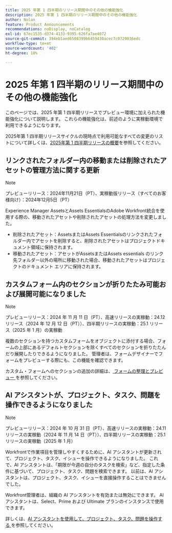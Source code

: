 ```yaml
---
title: 2025 年第 1 四半期のリリース期間中のその他の機能強化
description: 2025 年第 1 四半期のリリース期間中のその他の機能強化
author: Nolan
feature: Product Announcements
recommendations: noDisplay, noCatalog
exl-id: 67ec1535-d374-4133-9395-626fa7ae4072
source-git-commit: 394eb1aed6508399b6459430acec7c0729036edc
workflow-type: tm+mt
source-wordcount: '402'
ht-degree: 10%

---
```


# 2025 年第 1 四半期のリリース期間中のその他の機能強化

このページでは、2025 年第 1 四半期リリースでプレビュー環境に加えられた機能強化について説明します。 これらの機能強化は、前述のように実稼動環境で利用できるようになります。

2025年第 1 四半期リリースサイクルの現時点で利用可能なすべての変更のリストについて詳しくは、[2025年第 1 四半期リリースの概要](/help/quicksilver/product-announcements/product-releases/25-q1-release-activity/25-q1-release-overview.md)を参照してください。

## リンクされたフォルダー内の移動または削除されたアセットの管理方法に関する更新

>[!NOTE]
>
>プレビューリリース：2024年11月21日（PT）、実稼動版リリース（すべてのお客様向け）：2024年12月5日（PT）

Experience Manager AssetsとAssets EssentialsのAdobe Workfront統合を使用する際の、移動されたアセットや削除されたアセットの処理方法を変更しました。

* 削除されたアセット：AssetsまたはAssets Essentialsのリンクされたフォルダー内でアセットを削除すると、削除されたアセットはプロジェクトドキュメント領域に保持されます。
* 移動されたアセット：アセットがAssetsまたはAssets essentials のリンク先フォルダー以外の場所に移動された場合、移動されたアセットはプロジェクトのドキュメント エリアに保持されます。

## カスタムフォーム内のセクションが折りたたみ可能および展開可能になりました

>[!NOTE]
>
>プレビューリリース：2024 年 11 月 11 日（PT）、高速リリースの実稼動：24.12 リリース（2024 年 12 月 12 日（PT））、四半期リリースの実稼動：25.1 リリース（2025 年 1 月）の実稼動

複数のセクションを持つカスタムフォームをオブジェクトに添付する場合、フォームの上部にあるデフォルトセクションを除くすべてのセクションを折りたたんだり展開したりできるようになりました。 管理者は、フォームデザイナーでフォームをプレビューする際にも、この機能を確認できます。

カスタム・フォームへのセクションの追加の詳細は、[ フォームの整理とプレビュー ](/help/quicksilver/administration-and-setup/customize-workfront/create-manage-custom-forms/form-designer/design-a-form/organize-a-form.md) を参照してください。

## AI アシスタントが、プロジェクト、タスク、問題を操作できるようになりました

>[!NOTE]
>
>プレビューリリース：2024 年 10 月 31 日（PT）、高速リリースの実稼動：24.11 リリースの実稼動（2024 年 11 月 14 日（PT））、四半期リリースの実稼動：25.1 リリースの実稼動（2025 年 1 月）

Workfrontで作業項目を管理しやすくするために、AI アシスタントが更新されて、プロジェクト、タスク、イシューを操作できるようになりました。 これで、AI アシスタントは、「期限が今週の自分のタスクを検索」など、指定した条件に基づいて、プロジェクト、タスク、問題を検索できます。
以前は、AI アシスタントは、プロジェクト、タスク、イシューを直接操作することはできませんでした。

Workfront管理者は、組織の AI アシスタントを有効または無効にできます。 AI アシスタントは、Select、Prime および Ultimate プランのインスタンスで使用できます。

詳しくは、[AI アシスタントを使用して、プロジェクト、タスク、問題を操作する ](/help/quicksilver/workfront-basics/ai-assistant/work-with-pti-through-ai-assisant.md) を参照してください。
